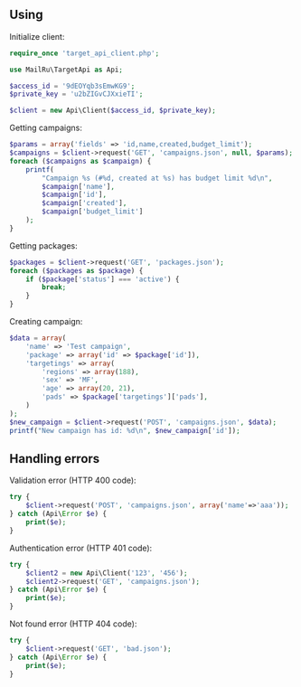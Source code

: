 ## Using

Initialize client:
```php
require_once 'target_api_client.php';

use MailRu\TargetApi as Api;

$access_id = '9dEOYqb3sEmwKG9';
$private_key = 'u2bZIGvCJXxieTI';

$client = new Api\Client($access_id, $private_key);
```

Getting campaigns:
```php
$params = array('fields' => 'id,name,created,budget_limit');
$campaigns = $client->request('GET', 'campaigns.json', null, $params);
foreach ($campaigns as $campaign) {
    printf(
        "Campaign %s (#%d, created at %s) has budget limit %d\n",
        $campaign['name'],
        $campaign['id'],
        $campaign['created'],
        $campaign['budget_limit']
    );
}
```

Getting packages:
```php
$packages = $client->request('GET', 'packages.json');
foreach ($packages as $package) {
    if ($package['status'] === 'active') {
        break;
    }
}
```

Creating campaign:
```php
$data = array(
    'name' => 'Test campaign',
    'package' => array('id' => $package['id']),
    'targetings' => array(
        'regions' => array(188),
        'sex' => 'MF',
        'age' => array(20, 21),
        'pads' => $package['targetings']['pads'],
    )
);
$new_campaign = $client->request('POST', 'campaigns.json', $data);
printf("New campaign has id: %d\n", $new_campaign['id']);
```

## Handling errors

Validation error (HTTP 400 code):
```php
try {
    $client->request('POST', 'campaigns.json', array('name'=>'aaa'));
} catch (Api\Error $e) {
    print($e);
}
```

Authentication error (HTTP 401 code):
```php
try {
    $client2 = new Api\Client('123', '456');
    $client2->request('GET', 'campaigns.json');
} catch (Api\Error $e) {
    print($e);
}
```

Not found error (HTTP 404 code):
```php
try {
    $client->request('GET', 'bad.json');
} catch (Api\Error $e) {
    print($e);
}
```

